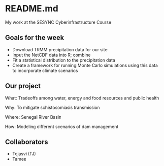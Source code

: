 # README.md

My work at the SESYNC Cyberinfrastructure Course

## Goals for the week

- Download TRMM precipitation data for our site
- Input the NetCDF data into R; combine
- Fit a statistical distribution to the precipitation data
- Create a framework for running Monte Carlo simulations using this data to    incorporate climate scenarios

## Our project 

What: Tradeoffs among water, energy and food resources and public health

Why: To mitigate schistosomiasis transmission 

Where: Senegal River Basin

How: Modeling different scenarios of dam management 

## Collaborators
- Tejasvi (TJ)
- Tamee




